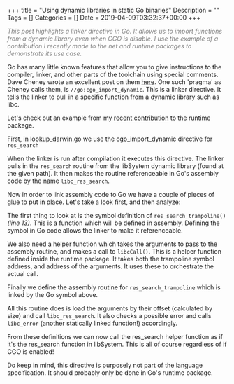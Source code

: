 +++
title = "Using dynamic libraries in static Go binaries"
Description = ""
Tags = []
Categories = []
Date = 2019-04-09T03:32:37+00:00
+++

<span style="color:grey;font-style: italic;font-size: 14px">
This post highlights a linker directive in Go. It allows us to import functions from a dynamic library even when CGO is disable. I use the example of a contribution I recently made to the net and runtime packages to demonstrate its use case.
</span>

Go has many little known features that allow you to give instructions to the compiler, linker, and other parts of the toolchain using special comments. Dave Cheney wrote an excellent post on them [here](https://dave.cheney.net/2018/01/08/gos-hidden-pragmas). One such 'pragma' as Cheney calls them, is  `//go:cgo_import_dynamic`. This is a linker directive. It tells the linker to pull in a specific function from a dynamic library such as libc.

Let's check out an example from my [recent contribution](https://go-review.googlesource.com/c/go/+/166297) to the runtime package.

First, in lookup_darwin.go we use the cgo_import_dynamic directive for `res_search`

<script src="https://gist.github.com/grantseltzer/1d6fdd3ba81a18ea5fbb48d62b2f91c5.js"></script>

When the linker is run after compilation it executes this directive. The linker pulls in the `res_search` routine from the libSystem dynamic library (found at the given path). It then makes the routine referenceable in Go's assembly code by the name `libc_res_search`.

Now in order to link assembly code to Go we have a couple of pieces of glue to put in place. Let's take a look first, and then analyze:

<script src="https://gist.github.com/grantseltzer/38c76591c532f3bc40e1367c19502167.js"></script>

The first thing to look at is the symbol definition of `res_search_trampoline()` <i>(line 13)</i>. This is a function which will be defined in assembly. Defining the symbol in Go code allows the linker to make it referenceable. 

We also need a helper function which takes the arguments to pass to the assembly routine, and makes a call to `libcCall()`. This is a helper function defined inside the runtime package. It takes both the trampoline symbol address, and address of the arguments. It uses these to orchestrate the actual call.

Finally we define the assembly routine for `res_search_trampoline` which is linked by the Go symbol above.

<script src="https://gist.github.com/grantseltzer/0327af2124ddab0f50682f158e23863c.js"></script>

All this routine does is load the arguments by their offset (calculated by size) and call `libc_res_search`. It also checks a possible error and calls `libc_error` (another statically linked function!) accordingly.

From these definitions we can now call the res_search helper function as if it's the res_search function in libSystem. This is all of course regardless of if CGO is enabled! 

Do keep in mind, this directive is purposely not part of the language specification. It should probably only be done in Go's runtime package. 